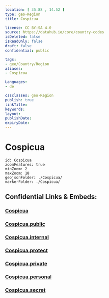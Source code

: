 ```yaml
---
location: [ 35.88 , 14.52 ] 
type: geo-Region
title: Cospicua

license: CC BY-SA 4.0
source: https://datahub.io/core/country-codes
isDeleted: false
isReadOnly: false
draft: false
confidential: public

tags:
- geo/Country/Region
aliases:
- Cospicua

Languages:
- de

cssclasses: geo-Region
publish: true
linkTitle: 
keywords: 
layout: 
publishDate: 
expiryDate: 
---
```


# Cospicua

```leaflet
id: Cospicua
zoomFeatures: true 
minZoom: 2 
maxZoom: 18
geojsonFolder: ./Cospicua/
markerFolder: ./Cospicua/
```


## Confidential Links & Embeds: 

### [Cospicua](/_Standards/Earth/Continent/Europe/Europe~South/Malta/Cities~Malta/Cospicua.md) 

### [Cospicua.public](/_public/Earth/Continent/Europe/Europe~South/Malta/Cities~Malta/Cospicua.public.md) 

### [Cospicua.internal](/_internal/Earth/Continent/Europe/Europe~South/Malta/Cities~Malta/Cospicua.internal.md) 

### [Cospicua.protect](/_protect/Earth/Continent/Europe/Europe~South/Malta/Cities~Malta/Cospicua.protect.md) 

### [Cospicua.private](/_private/Earth/Continent/Europe/Europe~South/Malta/Cities~Malta/Cospicua.private.md) 

### [Cospicua.personal](/_personal/Earth/Continent/Europe/Europe~South/Malta/Cities~Malta/Cospicua.personal.md) 

### [Cospicua.secret](/_secret/Earth/Continent/Europe/Europe~South/Malta/Cities~Malta/Cospicua.secret.md)

